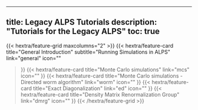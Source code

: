 
---
title: Legacy ALPS Tutorials
description: "Tutorials for the Legacy ALPS"
toc: true
---

{{< hextra/feature-grid maxcolumns="2" >}}
  {{< hextra/feature-card
    title="General Introduction"
    subtitle="Running Simulations in ALPS"
    link="general"
    icon=""
  >}}
  {{< hextra/feature-card
    title="Monte Carlo simulations"
    link="mcs"
    icon=""
  >}}
  {{< hextra/feature-card
    title="Monte Carlo simulations - Directed worm algorithm"
    link="worm"
    icon=""
  >}}
  {{< hextra/feature-card
    title="Exact Diagonalization"
    link="ed"
    icon=""
  >}}
  {{< hextra/feature-card
    title="Density Matrix Renormalization Group"
    link="dmrg"
    icon=""
  >}}
{{< /hextra/feature-grid >}}




